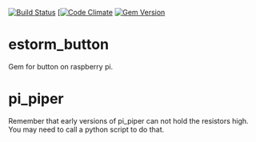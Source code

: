 [![Build Status](https://magnum.travis-ci.com/semdinsp/estorm_lotto_gem.png?token=fw5zxPYM6WV8YEvtmrxJ&branch=master)](https://magnum.travis-ci.com/semdinsp/estorm_lotto_gem)
[[![Code Climate](https://codeclimate.com/repos/5308ca80695680067600452f/badges/7d75a935ef5116947595/gpa.png)](https://codeclimate.com/repos/5308ca80695680067600452f/feed)
[![Gem Version](https://badge.fury.io/rb/estorm_lotto_gem.png)](http://badge.fury.io/rb/estorm_lotto_gem)

estorm_button
============

Gem for button on raspberry pi.


pi_piper
==========

Remember that early versions of pi_piper can not hold the resistors high.  You may need to call a python script to do that.


